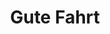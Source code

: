 ---
title: 'Gute Fahrt'
pubDate: 'Feb 02 2024'
heroImage: '/assets/design/Gute-Fahrt/Cover_Gute-Fahrt.jpg'
altText: 'Cover des Magazines Gute Fahrt'
text: |
  Dieses klassische Automagazin, welches erstmal 1950 erschien, spezialisiert sich auf Fahrzeuge der Volkswagen-Gruppe. Es bietet Fahrberichte, Tests, Technik und Service-Artikel. Es hat ein modernes und schlichtes Design mit großzügigen Weißräumen. Die hochwertigen Fotos der Autos ziehen die Aufmerksamkeit an und bewegen zum Durchblättern und Lesen. Das Design vermittelt einen professionellen und ansprechenden Eindruck, der Autofans und Enthusiasten anspricht.
images:
  - '/assets/design/Gute-Fahrt/Gute-Fahrt_04-2024_42-43.jpg'
  - '/assets/design/Gute-Fahrt/Gute-Fahrt_04-2024_44-45.jpg'
  - '/assets/design/Gute-Fahrt/Gute-Fahrt_04-2024_46-47.jpg'
  - '/assets/design/Gute-Fahrt/Gute-Fahrt_04-2024_50-51.jpg'
copyright: 'Storyboard GmbH'
---